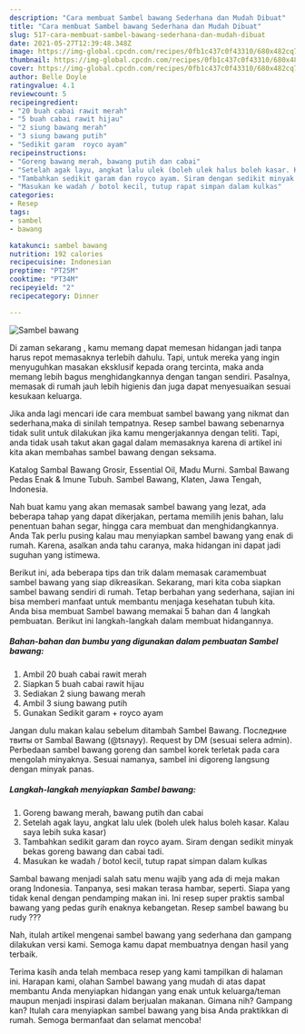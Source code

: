 ```yaml
---
description: "Cara membuat Sambel bawang Sederhana dan Mudah Dibuat"
title: "Cara membuat Sambel bawang Sederhana dan Mudah Dibuat"
slug: 517-cara-membuat-sambel-bawang-sederhana-dan-mudah-dibuat
date: 2021-05-27T12:39:48.348Z
image: https://img-global.cpcdn.com/recipes/0fb1c437c0f43310/680x482cq70/sambel-bawang-foto-resep-utama.jpg
thumbnail: https://img-global.cpcdn.com/recipes/0fb1c437c0f43310/680x482cq70/sambel-bawang-foto-resep-utama.jpg
cover: https://img-global.cpcdn.com/recipes/0fb1c437c0f43310/680x482cq70/sambel-bawang-foto-resep-utama.jpg
author: Belle Doyle
ratingvalue: 4.1
reviewcount: 5
recipeingredient:
- "20 buah cabai rawit merah"
- "5 buah cabai rawit hijau"
- "2 siung bawang merah"
- "3 siung bawang putih"
- "Sedikit garam  royco ayam"
recipeinstructions:
- "Goreng bawang merah, bawang putih dan cabai"
- "Setelah agak layu, angkat lalu ulek (boleh ulek halus boleh kasar. Kalau saya lebih suka kasar)"
- "Tambahkan sedikit garam dan royco ayam. Siram dengan sedikit minyak bekas goreng bawang dan cabai tadi."
- "Masukan ke wadah / botol kecil, tutup rapat simpan dalam kulkas"
categories:
- Resep
tags:
- sambel
- bawang

katakunci: sambel bawang 
nutrition: 192 calories
recipecuisine: Indonesian
preptime: "PT25M"
cooktime: "PT34M"
recipeyield: "2"
recipecategory: Dinner

---
```



![Sambel bawang](https://img-global.cpcdn.com/recipes/0fb1c437c0f43310/680x482cq70/sambel-bawang-foto-resep-utama.jpg)

Di zaman  sekarang , kamu memang dapat memesan hidangan jadi tanpa harus repot memasaknya terlebih dahulu. Tapi, untuk mereka yang ingin menyuguhkan masakan eksklusif kepada orang tercinta, maka anda memang lebih bagus menghidangkannya dengan tangan sendiri. Pasalnya, memasak di rumah jauh lebih higienis dan juga dapat menyesuaikan sesuai kesukaan keluarga.

Jika anda lagi mencari ide cara membuat sambel bawang yang nikmat dan sederhana,maka di sinilah tempatnya. Resep sambel bawang  sebenarnya tidak sulit untuk dilakukan jika kamu mengerjakannya dengan teliti. Tapi, anda tidak usah takut akan gagal dalam memasaknya 
karena di artikel ini kita akan membahas sambel bawang dengan seksama.  

Katalog Sambal Bawang Grosir, Essential Oil, Madu Murni. Sambal Bawang Pedas Enak &amp; Imune Tubuh. Sambel Bawang, Klaten, Jawa Tengah, Indonesia.

Nah buat kamu yang akan memasak sambel bawang yang lezat, ada beberapa tahap yang dapat dikerjakan, pertama memilih jenis bahan, lalu penentuan bahan segar, hingga cara membuat dan menghidangkannya. Anda Tak perlu pusing kalau mau menyiapkan sambel bawang yang enak di rumah. Karena, asalkan anda  tahu caranya, maka hidangan ini dapat jadi suguhan yang istimewa.

Berikut ini, ada beberapa tips dan trik dalam memasak caramembuat sambel bawang yang siap dikreasikan. Sekarang, mari kita coba siapkan sambel bawang sendiri di rumah. Tetap berbahan yang sederhana, sajian ini bisa memberi manfaat untuk membantu menjaga kesehatan tubuh kita. Anda bisa membuat Sambel bawang memakai 5 bahan dan 4 langkah pembuatan. Berikut ini langkah-langkah dalam membuat hidangannya.

<!--inarticleads1-->

##### Bahan-bahan dan bumbu yang digunakan dalam pembuatan Sambel bawang:

1. Ambil 20 buah cabai rawit merah
1. Siapkan 5 buah cabai rawit hijau
1. Sediakan 2 siung bawang merah
1. Ambil 3 siung bawang putih
1. Gunakan Sedikit garam + royco ayam


Jangan dulu makan kalau sebelum ditambah Sambel Bawang. Последние твиты от Sambal Bawang (@tsnayy). Request by DM (sesuai selera admin). Perbedaan sambel bawang goreng dan sambel korek terletak pada cara mengolah minyaknya. Sesuai namanya, sambel ini digoreng langsung dengan minyak panas. 

<!--inarticleads2-->

##### Langkah-langkah menyiapkan Sambel bawang:

1. Goreng bawang merah, bawang putih dan cabai
1. Setelah agak layu, angkat lalu ulek (boleh ulek halus boleh kasar. Kalau saya lebih suka kasar)
1. Tambahkan sedikit garam dan royco ayam. Siram dengan sedikit minyak bekas goreng bawang dan cabai tadi.
1. Masukan ke wadah / botol kecil, tutup rapat simpan dalam kulkas


Sambal bawang menjadi salah satu menu wajib yang ada di meja makan orang Indonesia. Tanpanya, sesi makan terasa hambar, seperti. Siapa yang tidak kenal dengan pendamping makan ini. Ini resep super praktis sambal bawang yang pedas gurih enaknya kebangetan. Resep sambel bawang bu rudy ??? 

Nah, itulah artikel mengenai  sambel bawang  yang sederhana dan gampang dilakukan versi kami. Semoga kamu dapat membuatnya dengan hasil yang terbaik. 

Terima kasih anda telah membaca resep yang kami tampilkan di halaman ini. Harapan kami, olahan  Sambel bawang yang mudah di atas dapat membantu Anda menyiapkan hidangan yang enak untuk keluarga/teman maupun menjadi inspirasi dalam berjualan makanan. Gimana nih? Gampang kan? Itulah cara menyiapkan sambel bawang yang bisa Anda praktikkan di rumah. Semoga bermanfaat dan selamat mencoba!

